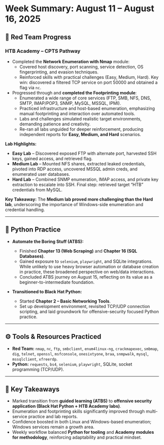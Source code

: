 # Week Summary: August 11 – August 16, 2025

## 🧠 Red Team Progress

### HTB Academy – CPTS Pathway  

- Completed the **Network Enumeration with Nmap** module:  
  - Covered host discovery, port scanning, service detection, OS fingerprinting, and evasion techniques.  
  - Reinforced skills with practical challenges (Easy, Medium, Hard). Key win: discovered a filtered TCP service on port 50000 and obtained a flag via `nc`.  
- Progressed through and **completed the Footprinting module**:  
  - Enumerated a wide range of core services (FTP, SMB, NFS, DNS, SMTP, IMAP/POP3, SNMP, MySQL, MSSQL, IPMI).  
  - Practiced infrastructure and host-based enumeration, emphasizing manual footprinting and interaction over automated tools.  
  - Labs and challenges simulated realistic target environments, demanding patience and creativity.  
  - Re-ran all labs unguided for deeper reinforcement, producing independent reports for **Easy, Medium, and Hard** scenarios.  

**Lab Highlights:**

- **Easy Lab** – Discovered exposed FTP with alternate port, harvested SSH keys, gained access, and retrieved flag.  
- **Medium Lab** – Mounted NFS shares, extracted leaked credentials, pivoted into RDP access, uncovered MSSQL admin creds, and enumerated user databases.  
- **Hard Lab** – Combined SNMP enumeration, IMAP access, and private key extraction to escalate into SSH. Final step: retrieved target “HTB” credentials from MySQL.  

**Key Takeaway:** The **Medium lab proved more challenging than the Hard lab**, underscoring the importance of Windows-side enumeration and credential handling.  

---

## 🐍 Python Practice  

- **Automate the Boring Stuff (ATBS):**  
  - Finished **Chapter 13 (Web Scraping)** and **Chapter 16 (SQL Databases)**.  
  - Gained exposure to `selenium`, `playwright`, and SQLite integrations. While unlikely to use heavy browser automation or database creation in practice, these broadened perspective on web/data interactions.  
  - Concluded ATBS journey on August 15, reflecting on its value as a beginner-to-intermediate foundation.  

- **Transitioned to Black Hat Python:**  
  - Started **Chapter 2 – Basic Networking Tools**.  
  - Set up development environment, revisited TCP/UDP connection scripting, and laid groundwork for offensive-security focused Python practice.  

---

## ⚙️ Tools & Resources Practiced  

- **Red Team:** `nmap`, `nc`, `ftp`, `smbclient`, `enum4linux-ng`, `crackmapexec`, `smbmap`, `dig`, `telnet`, `openssl`, `msfconsole`, `onesixtyone`, `braa`, `snmpwalk`, `mysql`, `mssqlclient`, `xfreerdp`.  
- **Python:** `requests`, `bs4`, `selenium`, `playwright`, SQLite, socket programming (TCP/UDP).  

---

## 🧠 Key Takeaways  

- Marked transition from **guided learning (ATBS)** to **offensive security application (Black Hat Python + HTB Academy labs)**.  
- Enumeration and footprinting skills significantly improved through multi-service practice and lab reports.  
- Confidence boosted in both Linux and Windows-based enumeration; Windows services remain a growth area.  
- Weekly workflow balanced **Python for tooling** and **Academy modules for methodology**, reinforcing adaptability and practical mindset.  
